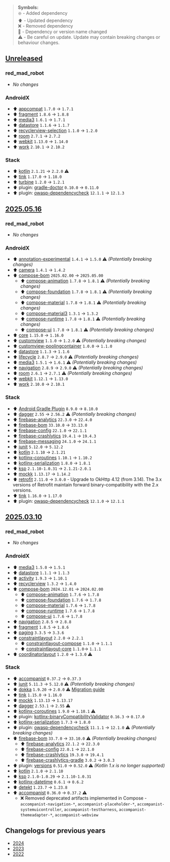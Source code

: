 > **Symbols:** \
> :sparkle: - Added dependency \
> :arrow_up: - Updated dependency \
> :x: - Removed dependency \
> :memo: - Dependency or version name changed \
> :warning: - Be careful on update. Update may contain breaking changes or behaviour changes.

## [Unreleased]

### red_mad_robot

- *No changes*

### AndroidX

- :arrow_up: [appcompat](https://developer.android.com/jetpack/androidx/releases/appcompat#1.7.1) `1.7.0` → `1.7.1`
- :arrow_up: [fragment](https://developer.android.com/jetpack/androidx/releases/fragment#1.8.8) `1.8.6` → `1.8.8`
- :arrow_up: [media3](https://developer.android.com/jetpack/androidx/releases/media3#1.7.1) `1.6.1` → `1.7.1`
- :arrow_up: [datastore](https://developer.android.com/jetpack/androidx/releases/datastore#1.1.7) `1.1.6` → `1.1.7`
- :arrow_up: [recyclerview-selection](https://developer.android.com/jetpack/androidx/releases/recyclerview#recyclerview-selection-1.2.0) `1.1.0` → `1.2.0`
- :arrow_up: [room](https://developer.android.com/jetpack/androidx/releases/room#2.7.2) `2.7.1` → `2.7.2`
- :arrow_up: [webkit](https://developer.android.com/jetpack/androidx/releases/webkit#1.14.0) `1.13.0` → `1.14.0`
- :arrow_up: [work](https://developer.android.com/jetpack/androidx/releases/work#2.10.2) `2.10.1` → `2.10.2`

### Stack

- :arrow_up: [kotlin](https://github.com/JetBrains/kotlin/releases/tag/v2.2.0) `2.1.21` → `2.2.0` :warning:
- :arrow_up: [tink](https://github.com/tink-crypto/tink-java/releases/tag/v1.18.0) `1.17.0` → `1.18.0`
- :arrow_up: [turbine](https://github.com/cashapp/turbine/releases/tag/1.2.1) `1.2.0` → `1.2.1`
- :arrow_up: plugin: [gradle-doctor](https://runningcode.github.io/gradle-doctor/changelog/) `0.10.0` → `0.11.0`
- :arrow_up: plugin: [owasp-dependencycheck](https://github.com/dependency-check/DependencyCheck/blob/main/CHANGELOG.md#version-1213-2025-06-10) `12.1.1` → `12.1.3`

## [2025.05.16]

### red_mad_robot

- *No changes*

### AndroidX

- :arrow_up: [annotation-experimental](https://developer.android.com/jetpack/androidx/releases/annotation#annotation-experimental-1.5.0) `1.4.1` → `1.5.0` :warning: *(Potentially breaking changes)*
- :arrow_up: [camera](https://developer.android.com/jetpack/androidx/releases/camera#1.4.2) `1.4.1` → `1.4.2`
- :arrow_up: [compose-bom](https://developer.android.com/jetpack/compose/bom/bom-mapping) `2025.02.00` → `2025.05.00`
  - :arrow_up: [compose-animation](https://developer.android.com/jetpack/androidx/releases/compose-animation#1.8.0) `1.7.8` → `1.8.1` :warning: *(Potentially breaking changes)*
  - :arrow_up: [compose-foundation](https://developer.android.com/jetpack/androidx/releases/compose-foundation#1.8.0) `1.7.8` → `1.8.1` :warning: *(Potentially breaking changes)*
  - :arrow_up: [compose-material](https://developer.android.com/jetpack/androidx/releases/compose-material#1.8.0) `1.7.8` → `1.8.1` :warning: *(Potentially breaking changes)*
  - :arrow_up: [compose-material3](https://developer.android.com/jetpack/androidx/releases/compose-material3#1.3.2) `1.3.1` → `1.3.2`
  - :arrow_up: [compose-runtime](https://developer.android.com/jetpack/androidx/releases/compose-runtime#1.8.0) `1.7.8` → `1.8.1` :warning: *(Potentially breaking changes)*
  - :arrow_up: [compose-ui](https://developer.android.com/jetpack/androidx/releases/compose-ui#1.8.0) `1.7.8` → `1.8.1` :warning: *(Potentially breaking changes)*
- :arrow_up: [core](https://developer.android.com/jetpack/androidx/releases/core#1.16.0) `1.15.0` → `1.16.0`
- :arrow_up: [customview](https://developer.android.com/jetpack/androidx/releases/customview#customview-1.2.0) `1.1.0` → `1.2.0` :warning: *(Potentially breaking changes)*
- :arrow_up: [customview-poolingcontainer](https://developer.android.com/jetpack/androidx/releases/customview#customview-poolingcontainer-1.1.0) `1.0.0` → `1.1.0`
- :arrow_up: [datastore](https://developer.android.com/jetpack/androidx/releases/datastore#1.1.6) `1.1.3` → `1.1.6`
- :arrow_up: [lifecycle](https://developer.android.com/jetpack/androidx/releases/lifecycle#2.9.0) `2.8.7` → `2.9.0` :warning: *(Potentially breaking changes)*
- :arrow_up: [media3](https://developer.android.com/jetpack/androidx/releases/media3#1.6.1) `1.5.1` → `1.6.1` :warning: *(Potentially breaking changes)*
- :arrow_up: [navigation](https://developer.android.com/jetpack/androidx/releases/navigation#2.9.0) `2.8.9` → `2.9.0` :warning: *(Potentially breaking changes)*
- :arrow_up: [room](https://developer.android.com/jetpack/androidx/releases/room#2.7.1) `2.6.1` → `2.7.1` :warning: *(Potentially breaking changes)*
- :arrow_up: [webkit](https://developer.android.com/jetpack/androidx/releases/webkit#1.13.0) `1.12.1` → `1.13.0`
- :arrow_up: [work](https://developer.android.com/jetpack/androidx/releases/work#2.10.1) `2.10.0` → `2.10.1`

### Stack

- :arrow_up: [Android Gradle Plugin](https://developer.android.com/build/releases/gradle-plugin) `8.9.0` → `8.10.0`
- :arrow_up: [dagger](https://github.com/google/dagger/releases/tag/dagger-2.56.2) `2.55` → `2.56.2` :warning: *(Potentially breaking changes)*
- :arrow_up: [firebase-analytics](https://firebase.google.com/support/release-notes/android#analytics_v22.4.0) `22.3.0` → `22.4.0`
- :arrow_up: [firebase-bom](https://firebase.google.com/support/release-notes/android#bom_v33.13.0) `33.10.0` → `33.13.0`
- :arrow_up: [firebase-config](https://firebase.google.com/support/release-notes/android#config_v22.1.1) `22.1.0` → `22.1.1`
- :arrow_up: [firebase-crashlytics](https://firebase.google.com/support/release-notes/android#crashlytics_v19.4.3) `19.4.1` → `19.4.3`
- :arrow_up: [firebase-messaging](https://firebase.google.com/support/release-notes/android#messaging_v24.1.1) `24.1.0` → `24.1.1`
- :arrow_up: [junit](https://junit.org/junit5/docs/5.12.2/release-notes/) `5.12.0` → `5.12.2`
- :arrow_up: [kotlin](https://github.com/JetBrains/kotlin/releases/tag/v2.1.21) `2.1.10` → `2.1.21`
- :arrow_up: [kotlinx-coroutines](https://github.com/Kotlin/kotlinx.coroutines/releases/tag/1.10.2) `1.10.1` → `1.10.2`
- :arrow_up: [kotlinx-serialization](https://github.com/Kotlin/kotlinx.serialization/releases/tag/v1.8.1) `1.8.0` → `1.8.1`
- :arrow_up: [ksp](https://github.com/google/ksp/releases/tag/2.1.21-2.0.1) `2.1.10-1.0.31` → `2.1.21-2.0.1`
- :arrow_up: [mockk](https://github.com/mockk/mockk/releases/tag/1.14.2) `1.13.17` → `1.14.2`
- :arrow_up: [retrofit](https://github.com/square/retrofit/releases/tag/2.11.0) `2.11.0` → `3.0.0` - Upgrade to OkHttp 4.12 (from 3.14). The 3.x versions of Retrofit maintain forward binary-compatibility with the 2.x versions.
- :arrow_up: [tink](https://github.com/tink-crypto/tink-java/releases/tag/v1.17.0) `1.16.0` → `1.17.0`
- :arrow_up: plugin: [owasp-dependencycheck](https://github.com/jeremylong/DependencyCheck/blob/main/CHANGELOG.md#version-1201-2025-01-19) `12.1.0` → `12.1.1`

## [2025.03.10]

### red_mad_robot

- *No changes*

### AndroidX

- :arrow_up: [media3](https://developer.android.com/jetpack/androidx/releases/media3#1.5.1) `1.5.0` → `1.5.1`
- :arrow_up: [datastore](https://developer.android.com/jetpack/androidx/releases/datastore#1.1.3) `1.1.1` → `1.1.3`
- :arrow_up: [activity](https://developer.android.com/jetpack/androidx/releases/activity#1.10.1) `1.9.3` → `1.10.1`
- :arrow_up: [recyclerview](https://developer.android.com/jetpack/androidx/releases/recyclerview#recyclerview-1.4.0) `1.3.2` → `1.4.0`
- :arrow_up: [compose-bom](https://developer.android.com/jetpack/compose/bom/bom-mapping) `2024.12.01` → `2024.02.00`
  - :arrow_up: [compose-animation](https://developer.android.com/jetpack/androidx/releases/compose-animation#1.7.8) `1.7.6` → `1.7.8`
  - :arrow_up: [compose-foundation](https://developer.android.com/jetpack/androidx/releases/compose-foundation#1.7.8) `1.7.6` → `1.7.8`
  - :arrow_up: [compose-material](https://developer.android.com/jetpack/androidx/releases/compose-material#1.7.8) `1.7.6` → `1.7.8`
  - :arrow_up: [compose-runtime](https://developer.android.com/jetpack/androidx/releases/compose-runtime#1.7.8) `1.7.6` → `1.7.8`
  - :arrow_up: [compose-ui](https://developer.android.com/jetpack/androidx/releases/compose-ui#1.7.8) `1.7.6` → `1.7.8`
- :arrow_up: [navigation](https://developer.android.com/jetpack/androidx/releases/navigation#2.8.8) `2.8.5` → `2.8.8`
- :arrow_up: [fragment](https://developer.android.com/jetpack/androidx/releases/fragment#1.8.6) `1.8.5` → `1.8.6`
- :arrow_up: [paging](https://developer.android.com/jetpack/androidx/releases/paging#3.3.6) `3.3.5` → `3.3.6`
- :arrow_up: [constraintlayout](https://developer.android.com/jetpack/androidx/releases/constraintlayout#constraintlayout-2.2.1) `2.2.0` → `2.2.1`
  - :arrow_up: [constraintlayout-compose](https://developer.android.com/jetpack/androidx/releases/constraintlayout#1.1.1) `1.1.0` → `1.1.1`
  - :arrow_up: [constraintlayout-core](https://developer.android.com/jetpack/androidx/releases/constraintlayout#1.1.1) `1.1.0`-> `1.1.1`
- :arrow_up: [coordinatorlayout](https://developer.android.com/jetpack/androidx/releases/coordinatorlayout#1.3.0) `1.2.0` → `1.3.0` :warning:

### Stack

- :arrow_up: [accompanist](https://github.com/google/accompanist/releases/tag/v0.37.3) `0.37.2` → `0.37.3`
- :arrow_up: [junit](https://junit.org/junit5/docs/5.12.0/release-notes/) `5.11.3` → `5.12.0` :warning: *(Potentially breaking changes)*
- :arrow_up: [dokka](https://github.com/Kotlin/dokka/releases/tag/v2.0.0) `1.9.20` → `2.0.0` :warning: [Migration guide](https://kotlinlang.org/docs/dokka-migration.html)
- :arrow_up: [tink](https://github.com/tink-crypto/tink-java/releases/tag/v1.16.0) `1.15.0` → `1.16.0`
- :arrow_up: [mockk](https://github.com/mockk/mockk/releases/tag/1.13.17) `1.13.13` → `1.13.17`
- :arrow_up: [dagger](https://github.com/google/dagger/releases/tag/dagger-2.55) `2.53.1` → `2.55` :warning:
- :arrow_up: [kotlinx-coroutines](https://github.com/Kotlin/kotlinx.coroutines/releases/tag/1.10.1) `1.9.0` → `1.10.1` :warning:
- :arrow_up: plugin: [kotlinx-binaryCompatibilityValidator](https://github.com/Kotlin/binary-compatibility-validator/releases/tag/0.17.0) `0.16.3` → `0.17.0`
- :arrow_up: [kotlinx-serialization](https://github.com/Kotlin/kotlinx.serialization/releases/tag/v1.8.0) `1.7.3` → `1.8.0`
- :arrow_up: plugin: [owasp-dependencycheck](https://github.com/dependency-check/DependencyCheck/blob/main/CHANGELOG.md#version-1210-2025-02-16) `11.1.1` → `12.1.0` :warning: *(Potentially breaking changes)*
- :arrow_up: [firebase-bom](https://firebase.google.com/support/release-notes/android#bom_v33-10-0) `33.7.0` → `33.10.0` :warning: *(Potentially breaking changes)*
  - :arrow_up: [firebase-analytics](https://firebase.google.com/support/release-notes/android#analytics_v22-3-0) `22.1.2` → `22.3.0`
  - :arrow_up: [firebase-config](https://firebase.google.com/support/release-notes/android#remote-config_v22-1-0) `22.0.1` → `22.1.0`
  - :arrow_up: [firebase-crashlytics](https://firebase.google.com/support/release-notes/android#crashlytics_v19-4-1) `19.3.0` → `19.4.1`
  - :arrow_up: [firebase-crashlytics-gradle](https://firebase.google.com/support/release-notes/android#crashlytics_gradle_plugin_v3-0-3) `3.0.2` → `3.0.3`
- :arrow_up: plugin: [versions](https://github.com/ben-manes/gradle-versions-plugin/releases/tag/v0.52.0) `0.51.0` → `0.52.0` :warning: *(Kotlin 1.x is no longer supported)*
- :arrow_up: [kotlin](https://github.com/JetBrains/kotlin/releases/tag/v2.1.10) `2.1.0` → `2.1.10`
- :arrow_up: [ksp](https://github.com/google/ksp/releases/tag/2.1.10-1.0.31) `2.1.0-1.0.29` → `2.1.10-1.0.31`
- :arrow_up: [kotlinx-datetime](https://github.com/Kotlin/kotlinx-datetime/releases/tag/v0.6.2) `0.6.1` → `0.6.2`
- :arrow_up: [detekt](https://github.com/detekt/detekt/releases/tag/v1.23.8) `1.23.7` → `1.23.8`
- :arrow_up: [accompanist](https://github.com/google/accompanist/releases/tag/v0.37.2) `0.36.0` → `0.37.2` :warning:
  - :x: Removed deprecated artifacts implemented in Compose - `accompanist-navigation-*`, `accompanist-placeholder-*`, `accompanist-systemuicontroller`, `accompanist-testharness`, `accompanist-themeadapter-*`, `accompanist-webview`

## Changelogs for previous years

- [2024](CHANGELOG-2024.md)
- [2023](CHANGELOG-2023.md)
- [2022](CHANGELOG-2022.md)

[unreleased]: https://github.com/RedMadRobot/gradle-version-catalogs/compare/2025.05.16...main
[2025.05.16]: https://github.com/RedMadRobot/gradle-version-catalogs/compare/2025.03.10...2025.05.16
[2025.03.10]: https://github.com/RedMadRobot/gradle-version-catalogs/compare/2024.12.12...2025.03.10

